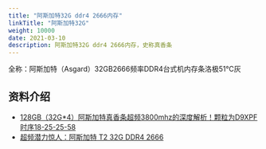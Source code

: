 ```yaml
---
title: "阿斯加特32G ddr4 2666内存"
linkTitle: "阿斯加特32G"
weight: 10000
date: 2021-03-10
description: 阿斯加特32G ddr4 2666内存，史称真香条
---
```


全称：阿斯加特（Asgard）32GB2666频率DDR4台式机内存条洛极51℃灰

## 资料介绍

- [128GB（32G*4）阿斯加特真香条超频3800mhz的深度解析！颗粒为D9XPF 时序18-25-25-58](https://www.bilibili.com/read/cv6717434/) 
- [超频潜力惊人：阿斯加特 T2 32G DDR4 2666](https://post.smzdm.com/p/a783ww4l/)
